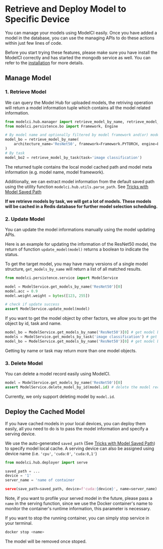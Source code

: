 # Retrieve and Deploy Model to Specific Device

You can manage your models using ModelCI easily. Once you have added a model in the database, you can use the managing APIs to do these actions within just few lines of code. 

Before you start trying these features, please make sure you have install the ModelCI correctly and has started the mongodb service as well. You can refer to the [installation](../../README.md#installation) for more details.

## Manage Model

### 1. Retrieve Model

We can query the Model Hub for uploaded models, the retriving operation will return a model information tuple which contains all the model related information.

```python
from modelci.hub.manager import retrieve_model_by_name, retrieve_model_by_task
from modelci.persistence.bo import Framework, Engine

# By model name and optionally filtered by model framework and(or) model engine
model_bo = retrieve_model_by_name(
    architecture_name='ResNet50', framework=Framework.PYTORCH, engine=Engine.TORCHSCRIPT
)
# By task
model_bo2 = retrieve_model_by_task(task='image classification')
```

The returned tuple contains the local model cached path and model meta information (e.g. model name, model framework).  

Additionally, we can extract model information from the default saved path using the utility function 
`modelci.hub.utils.parse_path`. See [Tricks with Model Saved Path](./register.md#tricks-with-model-saved-path)

**If we retrieve models by task, we will get a lot of models. These models will be cached in a Redis database for 
further model selection scheduling.** 

### 2. Update Model

You can update the model informations manually using the model updating APIs.

Here is an example for updating the information of the ResNet50 model, the return of function `update_model(model)` returns a boolean to indicate the status.

To get the target model, you may have many versions of a single model structure, `get_models_by_name` will return a list of all matched results.

```python 
from modelci.persistence.service import ModelService

model = ModelService.get_models_by_name('ResNet50')[0]
model.acc = 0.9
model.weight.weight = bytes([123, 255])

# check if update success
assert ModelService.update_model(model)
```

If you want to get the model object by other factors, we allow you to get the object by id, task and name.

```python 
model_bo = ModelService.get_models_by_name('ResNet50')[0] # get model by name
models = ModelService.get_models_by_task('image classification') # get model by task
model_bo = ModelService.get_models_by_name('ResNet50')[0] # get model by id
```

Getting by name or task may return more than one model objects. 

### 3. Delete Model

You can delete a model record easily using ModelCI. 

```python 
model = ModelService.get_models_by_name('ResNet50')[0]
assert ModelService.delete_model_by_id(model.id) # delete the model record
```

Currently, we only support deleting model by `model.id`.


## Deploy the Cached Model

If you have cached models in your local devices, you can deploy them easily, all you need to do is to pass the model information and specify a serving device. 

We use the auto-generated `saved_path` (See [Tricks with Model Saved Path](#-Tricks-with-Model-Saved-Path)) to specify 
model local cache. A serving device can also be assigned using device name (i.e. `'cpu'`, `'cuda:0'`, `'cuda:0,1'`)  

```python
from modelci.hub.deployer import serve

saved_path = ...
device = '1'
server_name = 'name of container

serve(save_path=saved_path, device=f'cuda:{device}', name=server_name)
```

Note, if you want to profile your served model in the future, please pass a `name` in the serving function, since we use the Docker container's name to monitor the container's runtime information, this parameter is necessary.

If you want to stop the running container, you can simply stop service in your terminal. 

```bash
docker stop <name>
```

The model will be removed once stoped.